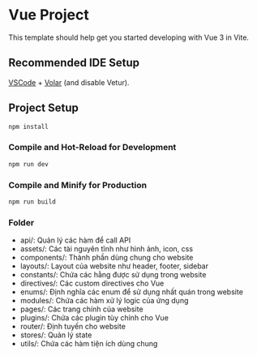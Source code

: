 # Vue Project

This template should help get you started developing with Vue 3 in Vite.

## Recommended IDE Setup

[VSCode](https://code.visualstudio.com/) + [Volar](https://marketplace.visualstudio.com/items?itemName=Vue.volar) (and disable Vetur).

## Project Setup

```sh
npm install
```

### Compile and Hot-Reload for Development

```sh
npm run dev
```

### Compile and Minify for Production

```sh
npm run build
```

### Folder

* api/: Quản lý các hàm để call API
* assets/: Các tài nguyên tĩnh như hình ảnh, icon, css
* components/: Thành phần dùng chung cho website
* layouts/: Layout của website như header, footer, sidebar
* constants/: Chứa các hằng được sử dụng trong website
* directives/: Các custom directives cho Vue
* enums/: Định nghĩa các enum để sử dụng nhất quán trong website
* modules/: Chứa các hàm xử lý logic của ứng dụng
* pages/: Các trang chính của website
* plugins/: Chứa các plugin tùy chỉnh cho Vue
* router/: Định tuyến cho website
* stores/: Quản lý state
* utils/: Chứa các hàm tiện ích dùng chung